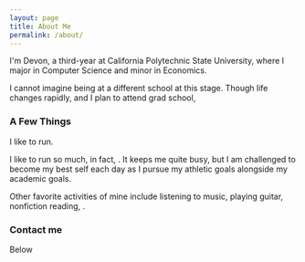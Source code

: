```yaml
---
layout: page
title: About Me
permalink: /about/
---
```


I'm Devon, a third-year at California Polytechnic State University, where I major in Computer Science and minor in Economics.

I cannot imagine being at a different school at this stage. Though life changes rapidly, and I plan to attend grad school, 

### A Few Things

I like to run.

I like to run so much, in fact, . It keeps me quite busy, but I am challenged to become my best self each day as I pursue my athletic goals alongside my academic goals.

Other favorite activities of mine include listening to music, playing guitar, nonfiction reading, . 

### Contact me

Below 